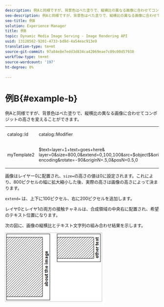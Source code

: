 ```yaml
---
description: 例Aと同様ですが、背景色はべた塗りで、縦横比の異なる画像に合わせてコンポジットの高さを変えることができます。
seo-description: 例Aと同様ですが、背景色はべた塗りで、縦横比の異なる画像に合わせてコンポジットの高さを変えることができます。
seo-title: 例B
solution: Experience Manager
title: 例B
topic: Dynamic Media Image Serving - Image Rendering API
uuid: 13120562-9201-4733-bd9d-4a54eac913e9
translation-type: tm+mt
source-git-commit: 97a84e8e7edd3d834ca42069eae7c09c00d57938
workflow-type: tm+mt
source-wordcount: '197'
ht-degree: 0%

---
```



# 例B{#example-b}

例Aと同様ですが、背景色はべた塗りで、縦横比の異なる画像に合わせてコンポジットの高さを変えることができます。

<table id="simpletable_37BA3B2A75A9468C9ADEBBC034BADAE7"> 
 <tr class="strow"> 
  <td class="stentry"> <p><span class="codeph"> catalog::Id</span> </p> </td> 
  <td class="stentry"> <p><span class="codeph"> catalog::Modifier</span> </p></td> 
 </tr> 
 <tr class="strow"> 
  <td class="stentry"> <p><span class="codeph"> myTemplate2</span> </p></td> 
  <td class="stentry"> <p><span class="codeph"> $text=layer+1+text+goes+here&amp; layer=0&amp;size=800,0&amp;extend=0,100,100&amp;src=$object$&amp;originN=.5,0&amp;layer=1&amp;text=rtf...$text$...rtf-encoding&amp;rotate=-90&amp;originN=.5,0&amp;posN=0.5,0</span> </p></td> 
 </tr> 
</table>

画像はレイヤー0に配置され、`size=`の高さの値は0に設定されます。これにより、800ピクセルの幅に拡大縮小した後、実際の高さは画像の高さによって決まります。

`extend=` は、上下に100ピクセル、右に200ピクセルを追加します。

レイヤ0とレイヤ1の両方の接触チャネルは、合成領域の中央右に配置され、希望のテキスト位置になります。

次の図に、画像の縦横比とテキスト文字列の組み合わせ結果を示します。

![](assets/exampleb.png)

